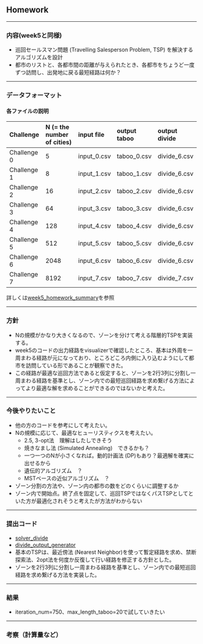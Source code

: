 ## Homework
---
### 内容(week5と同様)
* 巡回セールスマン問題 (Travelling Salesperson Problem, TSP) を解決するアルゴリズムを設計
* 都市のリストと、各都市間の距離が与えられたとき、各都市をちょうど一度ずつ訪問し、出発地に戻る最短経路は何か？
---
### データフォーマット
#### 各ファイルの説明
| Challenge   | N (= the number of cities) | input file   | output taboo | output divide|
| :---------- | :------------------------- | :----------- | :----------- | :----------- |
| Challenge 0 | 5                          | input_0.csv  | taboo_0.csv  | divide_6.csv |
| Challenge 1 | 8                          | input_1.csv  | taboo_1.csv  | divide_6.csv |
| Challenge 2 | 16                         | input_2.csv  | taboo_2.csv  | divide_6.csv |
| Challenge 3 | 64                         | input_3.csv  | taboo_3.csv  | divide_6.csv |
| Challenge 4 | 128                        | input_4.csv  | taboo_4.csv  | divide_6.csv |
| Challenge 5 | 512                        | input_5.csv  | taboo_5.csv  | divide_6.csv |
| Challenge 6 | 2048                       | input_6.csv  | taboo_6.csv  | divide_6.csv |
| Challenge 7 | 8192                       | input_7.csv  | taboo_7.csv  | divide_7.csv |
詳しくは[week5_homework_summary]()を参照

---
### 方針
* Nの規模がかなり大きくなるので、ゾーンを分けて考える階層的TSPを実装する。
* week5のコードの出力経路をvisualizerで確認したところ、基本は外周を一周まわる経路が元になっており、ところどころ内側に入り込むようにして都市を訪問している形であることが観察できた。
* この経路が最適な巡回方法であると仮定すると、ゾーンを2行3列に分割し一周まわる経路を基準とし、ゾーン内での最短巡回経路を求め繋げる方法によってより最適な解を求めることができるのではないかと考えた。

---
### 今後やりたいこと
* 他の方のコードを参考にして考えたい。
* Nの規模に応じて、最適なヒューリスティクスを考えたい。
    * 2.5, 3-opt法　理解はしたしできそう
    * 焼きなまし法 (Simulated Annealing)　できるかも？
    * 一つ一つのNが小さくなれば。動的計画法 (DP)もあり？最適解を確実に出せるから
    * 遺伝的アルゴリズム　？
    * MSTベースの近似アルゴリズム　？
* ゾーン分割の方法や、ゾーン内の都市の数をどのくらいに調整するか
* ゾーン内で開始点。終了点を固定して、巡回TSPではなくパスTSPとしてといた方が最適化されそうと考えたが方法がわからない

---
### 提出コード
* [solver_divide](https://github.com/nzhzxnk/STEP/blob/main/week5_homework/solver_taboo.py)　
* [divide_output_generator](https://github.com/nzhzxnk/STEP/blob/main/week5_homework/output_generator.py)
* 基本のTSPは、最近傍法 (Nearest Neighbor)を使って暫定経路を求め、禁断探索法、2opt法を何度か反復して行い経路を修正する方針とした。
* ゾーンを2行3列に分割し一周まわる経路を基準とし、ゾーン内での最短巡回経路を求め繋げる方法を実装した。
---
### 結果
* iteration_num=750、max_length_taboo=20で試していきたい

---
### 考察（計算量など）

